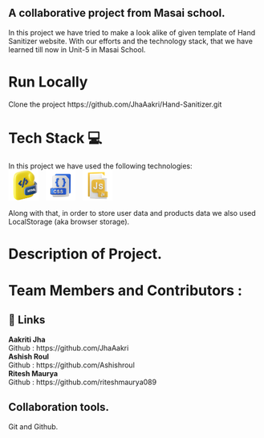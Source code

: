 <h2>A collaborative project from Masai school.</h2>

In this project we have tried to make a look alike of given template of Hand Sanitizer website. With our efforts and the technology stack, that we have learned till now in Unit-5 in Masai School.

<h1>Run Locally</h1>
Clone the project
https://github.com/JhaAakri/Hand-Sanitizer.git

<h1>Tech Stack 💻</h1>
In this project we have used the following technologies:
<br>
<style>
        .icon-img {
          display: inline-block;
          width: 60px; 
          height: 60px; 
          margin-right: 10px; 
        }
      </style>
<img src="/tech/html.webp" alt="HTML" class="icon-img">
<img src="/tech/css.webp" alt="CSS" class="icon-img">
<img src="/tech/js.webp" alt="JavaScript" class="icon-img">


Along with that, in order to store user data and products data we also used LocalStorage (aka browser storage).

<h1>Description of Project.</h1>


<h1>Team Members and Contributors :</h1>
<h2>🔗 Links</h2>
<b>Aakriti Jha</b><br>
Github : https://github.com/JhaAakri<br>
<b>Ashish Roul</b><br>
Github : https://github.com/Ashishroul<br>
<b>Ritesh Maurya</b><br>
Github : https://github.com/riteshmaurya089<br>


<h2>Collaboration tools.</h2>
Git and Github.